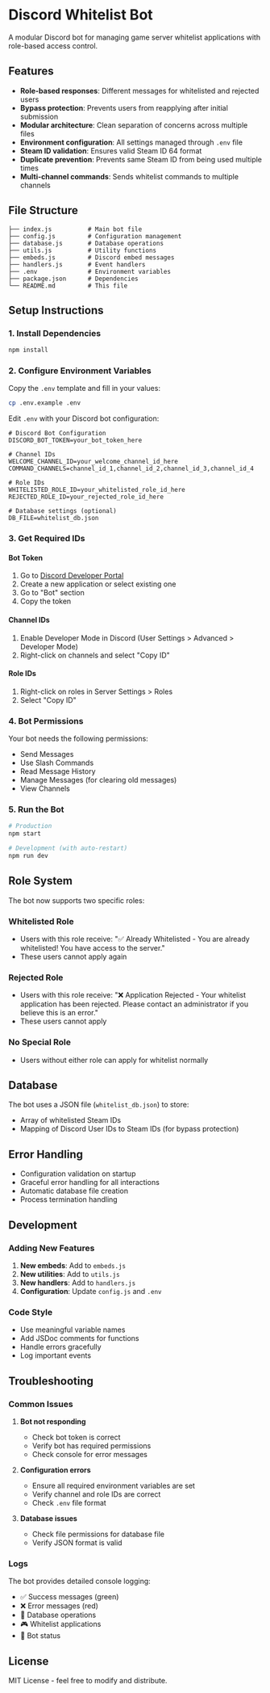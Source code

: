 # Discord Whitelist Bot

A modular Discord bot for managing game server whitelist applications with role-based access control.

## Features

- **Role-based responses**: Different messages for whitelisted and rejected users
- **Bypass protection**: Prevents users from reapplying after initial submission
- **Modular architecture**: Clean separation of concerns across multiple files
- **Environment configuration**: All settings managed through `.env` file
- **Steam ID validation**: Ensures valid Steam ID 64 format
- **Duplicate prevention**: Prevents same Steam ID from being used multiple times
- **Multi-channel commands**: Sends whitelist commands to multiple channels

## File Structure

```
├── index.js          # Main bot file
├── config.js         # Configuration management
├── database.js       # Database operations
├── utils.js          # Utility functions
├── embeds.js         # Discord embed messages
├── handlers.js       # Event handlers
├── .env              # Environment variables
├── package.json      # Dependencies
└── README.md         # This file
```

## Setup Instructions

### 1. Install Dependencies

```bash
npm install
```

### 2. Configure Environment Variables

Copy the `.env` template and fill in your values:

```bash
cp .env.example .env
```

Edit `.env` with your Discord bot configuration:

```env
# Discord Bot Configuration
DISCORD_BOT_TOKEN=your_bot_token_here

# Channel IDs
WELCOME_CHANNEL_ID=your_welcome_channel_id_here
COMMAND_CHANNELS=channel_id_1,channel_id_2,channel_id_3,channel_id_4

# Role IDs
WHITELISTED_ROLE_ID=your_whitelisted_role_id_here
REJECTED_ROLE_ID=your_rejected_role_id_here

# Database settings (optional)
DB_FILE=whitelist_db.json
```

### 3. Get Required IDs

#### Bot Token
1. Go to [Discord Developer Portal](https://discord.com/developers/applications)
2. Create a new application or select existing one
3. Go to "Bot" section
4. Copy the token

#### Channel IDs
1. Enable Developer Mode in Discord (User Settings > Advanced > Developer Mode)
2. Right-click on channels and select "Copy ID"

#### Role IDs
1. Right-click on roles in Server Settings > Roles
2. Select "Copy ID"

### 4. Bot Permissions

Your bot needs the following permissions:
- Send Messages
- Use Slash Commands
- Read Message History
- Manage Messages (for clearing old messages)
- View Channels

### 5. Run the Bot

```bash
# Production
npm start

# Development (with auto-restart)
npm run dev
```

## Role System

The bot now supports two specific roles:

### Whitelisted Role
- Users with this role receive: "✅ Already Whitelisted - You are already whitelisted! You have access to the server."
- These users cannot apply again

### Rejected Role  
- Users with this role receive: "❌ Application Rejected - Your whitelist application has been rejected. Please contact an administrator if you believe this is an error."
- These users cannot apply

### No Special Role
- Users without either role can apply for whitelist normally

## Database

The bot uses a JSON file (`whitelist_db.json`) to store:
- Array of whitelisted Steam IDs
- Mapping of Discord User IDs to Steam IDs (for bypass protection)

## Error Handling

- Configuration validation on startup
- Graceful error handling for all interactions
- Automatic database file creation
- Process termination handling

## Development

### Adding New Features

1. **New embeds**: Add to `embeds.js`
2. **New utilities**: Add to `utils.js`  
3. **New handlers**: Add to `handlers.js`
4. **Configuration**: Update `config.js` and `.env`

### Code Style

- Use meaningful variable names
- Add JSDoc comments for functions
- Handle errors gracefully
- Log important events

## Troubleshooting

### Common Issues

1. **Bot not responding**
   - Check bot token is correct
   - Verify bot has required permissions
   - Check console for error messages

2. **Configuration errors**
   - Ensure all required environment variables are set
   - Verify channel and role IDs are correct
   - Check `.env` file format

3. **Database issues**
   - Check file permissions for database file
   - Verify JSON format is valid

### Logs

The bot provides detailed console logging:
- ✅ Success messages (green)
- ❌ Error messages (red)  
- 📁 Database operations
- 🎮 Whitelist applications
- 🤖 Bot status

## License

MIT License - feel free to modify and distribute.